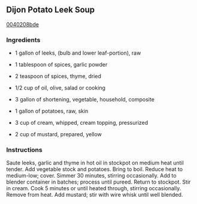 ## Dijon Potato Leek Soup

[0040208bde](http://www.kraftrecipes.com/recipes/dijon-potato-leek-soup-97321.aspx)

### Ingredients

 - 1 gallon of leeks, (bulb and lower leaf-portion), raw

 - 1 tablespoon of spices, garlic powder

 - 2 teaspoon of spices, thyme, dried

 - 1/2 cup of oil, olive, salad or cooking

 - 3 gallon of shortening, vegetable, household, composite

 - 1 gallon of potatoes, raw, skin

 - 3 cup of cream, whipped, cream topping, pressurized

 - 2 cup of mustard, prepared, yellow

### Instructions

Saute leeks, garlic and thyme in hot oil in stockpot on medium heat until tender. Add vegetable stock and potatoes. Bring to boil. Reduce heat to medium-low; cover. Simmer 30 minutes, stirring occasionally. Add to blender container in batches; process until pureed. Return to stockpot. Stir in cream. Cook 5 minutes or until heated through, stirring occasionally. Remove from heat. Add mustard; stir with wire whisk until well blended.